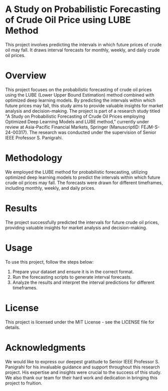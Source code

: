 # A Study on Probabilistic Forecasting of Crude Oil Price using LUBE Method
This project involves predicting the intervals in which future prices of crude oil may fall. It draws interval forecasts for monthly, weekly, and daily crude oil prices.
# Overview
This project focuses on the probabilistic forecasting of crude oil prices using the LUBE (Lower Upper Bound Estimation) method combined with optimized deep learning models. By predicting the intervals within which future prices may fall, this study aims to provide valuable insights for market analysis and decision-making. The project is part of a research study titled "A Study on Probabilistic Forecasting of Crude Oil Prices employing Optimized Deep Learning Models and LUBE method,” currently under review at Asia-Pacific Financial Markets, Springer (ManuscriptID: FEJM-S-24-00317). The research was conducted under the supervision of Senior IEEE Professor S. Panigrahi.
# Methodology
We employed the LUBE method for probabilistic forecasting, utilizing optimized deep learning models to predict the intervals within which future crude oil prices may fall. The forecasts were drawn for different timeframes, including monthly, weekly, and daily prices.
# Results
The project successfully predicted the intervals for future crude oil prices, providing valuable insights for market analysis and decision-making.
# Usage
To use this project, follow the steps below:
1. Prepare your dataset and ensure it is in the correct format.
2. Run the forecasting scripts to generate interval forecasts.
3. Analyze the results and interpret the interval predictions for different timeframes.
# License
This project is licensed under the MIT License - see the LICENSE file for details.
# Acknowledgments
We would like to express our deepest gratitude to Senior IEEE Professor S. Panigrahi for his invaluable guidance and support throughout this research project. His expertise and insights were crucial to the success of this study. We also thank our team for their hard work and dedication in bringing this project to fruition.




